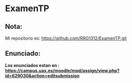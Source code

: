 # ExamenTP

## Nota: 
Mi repositorio es: https://github.com/RRG1312/ExamenTP.git

## Enunciado:
__Los enunciados estan en : https://campus.uax.es/moodle/mod/assign/view.php?id=629030&action=editsubmission__

